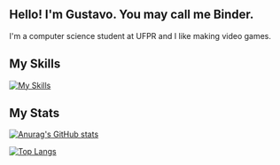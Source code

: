 ## Hello! I'm Gustavo. You may call me Binder.

I'm a computer science student at UFPR and I like making video games.

## My Skills

[![My Skills](https://skillicons.dev/icons?i=js,html,css,wasm)](https://skillicons.dev)

## My Stats

[![Anurag's GitHub stats](https://github-readme-stats.vercel.app/api?username=gustan13&show_icons=true&theme=merko)](https://github.com/anuraghazra/github-readme-stats)

[![Top Langs](https://github-readme-stats.vercel.app/api/top-langs/?username=gustan13&theme=merko)](https://github.com/anuraghazra/github-readme-stats)
